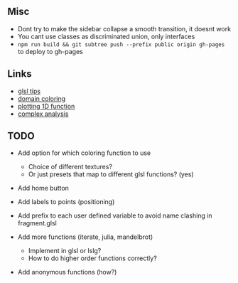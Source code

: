 ## Misc
- Dont try to make the sidebar collapse a smooth transition, it doesnt work
- You cant use classes as discriminated union, only interfaces
- `npm run build && git subtree push --prefix public origin gh-pages` to deploy to gh-pages

## Links
- [glsl tips](https://shadertoyunofficial.wordpress.com/2019/01/02/programming-tricks-in-shadertoy-glsl/)
- [domain coloring](https://www.dynamicmath.xyz/domain-coloring/dcgallery.html)
- [plotting 1D function](https://www.shadertoy.com/view/3sKSWc)
- [complex analysis](https://users.mai.liu.se/hanlu09/complex/domain_coloring.html)

## TODO
- Add option for which coloring function to use
    - Choice of different textures? 
    - Or just presets that map to different glsl functions? (yes)

- Add home button
- Add labels to points (positioning)

- Add prefix to each user defined variable to avoid name clashing in fragment.glsl
- Add more functions (iterate, julia, mandelbrot)
    - Implement in glsl or lslg?
    - How to do higher order functions correctly?
- Add anonymous functions (how?)